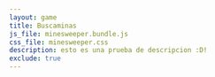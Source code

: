 ```yaml
---
layout: game
title: Buscaminas
js_file: minesweeper.bundle.js
css_file: minesweeper.css
description: esto es una prueba de descripcion :D!
exclude: true
---
```

